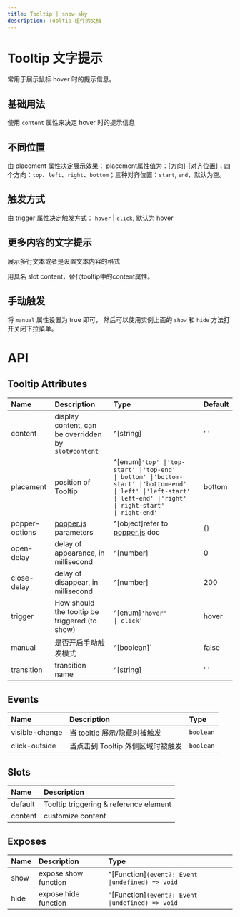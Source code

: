 ```yaml
---
title: Tooltip | snow-sky
description: Tooltip 组件的文档
---
```



# Tooltip 文字提示

常用于展示鼠标 hover 时的提示信息。



## 基础用法

使用 `content` 属性来决定 hover 时的提示信息

<preview path="../demo/Tooltip/Basic.vue" title="基础Tooltip" description="Tooltip 基础用例"></preview>


## 不同位置

由 placement 属性决定展示效果： placement属性值为：[方向]-[对齐位置]；四个方向：`top`、`left`、`right`、`bottom`；三种对齐位置：`start`, `end`，默认为空。

<preview path="../demo/Tooltip/Placement.vue" title="触发方式Tooltip" description="Tooltip 触发方式"></preview>


## 触发方式

由 trigger 属性决定触发方式： `hover` | `click`, 默认为 hover

<preview path="../demo/Tooltip/Trigger.vue" title="触发方式Tooltip" description="Tooltip 触发方式"></preview>



## 更多内容的文字提示

展示多行文本或者是设置文本内容的格式

用具名 slot content，替代tooltip中的content属性。


<preview path="../demo/Tooltip/Custom.vue" title="更多内容的文字提示" description="Tooltip 更多内容的文字提示"></preview>



## 手动触发

将 `manual` 属性设置为 true 即可， 然后可以使用实例上面的 `show` 和 `hide` 方法打开关闭下拉菜单。


<preview path="../demo/Tooltip/Manual.vue" title="更多内容的文字提示" description="Tooltip 更多内容的文字提示"></preview>

##
# API
## Tooltip Attributes

|Name|Description|Type|Default|
|:----|:----|:----|:----|
|content|display content, can be overridden by `slot#content`|^[string]|' '|
|placement|position of Tooltip|^[enum]`'top' \|'top-start' \|'top-end' \|'bottom' \|'bottom-start' \|'bottom-end' \|'left' \|'left-start' \|'left-end' \|'right' \|'right-start' \|'right-end'`|bottom|
|popper-options|[popper.js](https://popper.js.org/docs/v2/) parameters|^[object]refer to [popper.js](https://popper.js.org/docs/v2/) doc|{}|
|open-delay|delay of appearance, in millisecond|^[number]|0|
|close-delay|delay of disappear, in millisecond|^[number]|200|
|trigger|How should the tooltip be triggered (to show)|^[enum]`'hover' \|'click'`|hover|
|manual|是否开启手动触发模式|^[boolean]`|false|
|transition|transition name|^[string]|' '|

## Events

|Name|Description|Type|
|:----|:----|:----|
|visible-change|当 tooltip 展示/隐藏时被触发|`boolean`|
|click-outside|当点击到 Tooltip 外侧区域时被触发|`boolean`|


## Slots

|Name|Description|
|:----|:----|
|default|Tooltip triggering & reference element|
|content|customize content|

## Exposes

|Name|Description|Type|
|:----|:----|:----|
|show|expose show function|^[Function]`(event?: Event \|undefined) => void`|
|hide|expose hide function|^[Function]`(event?: Event \|undefined) => void`|
